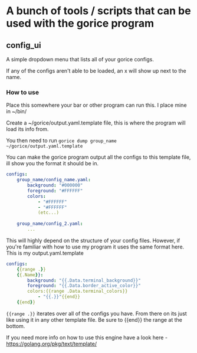 # A bunch of tools / scripts that can be used with the gorice program


## config_ui

A simple dropdown menu that lists all of your gorice configs.

If any of the configs aren't able to be loaded, an x will show up next to the name.

### How to use

Place this somewhere your bar or other program can run this. I place mine in ~/bin/

Create a ~/gorice/output.yaml.template file, this is where the program will load its info from.

You then need to run `gorice dump group_name ~/gorice/output.yaml.template`

You can make the gorice program output all the configs to this template file, ill show you the format it should be in.


```yaml
configs:
    group_name/config_name.yaml:
        background: "#000000"
        foreground: "#FFFFFF"
        colors:
            - "#FFFFFF"
            - "#FFFFFF"
            (etc...)
    
    group_name/config_2.yaml:
        ...
```

This will highly depend on the structure of your config files. However, if you're familiar with how to use my program it uses the same format here. This is my output.yaml.template

```yaml
configs:
    {{range .}}
    {{.Name}}:
        background: "{{.Data.terminal_background}}"
        foreground: "{{.Data.border_active_color}}"
        colors:{{range .Data.terminal_colors}}
            - "{{.}}"{{end}}
    {{end}} 
```


`{{range .}}` iterates over all of the configs you have. From there on its just like using it in any other template file. Be sure to {{end}}  the range at the bottom.


If you need more info on how to use this engine have a look here - https://golang.org/pkg/text/template/
